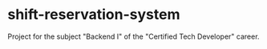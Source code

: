 # shift-reservation-system
Project for the subject "Backend I" of the "Certified Tech Developer" career.
